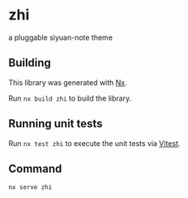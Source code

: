 # zhi

a pluggable siyuan-note theme

## Building

This library was generated with [Nx](https://nx.dev).

Run `nx build zhi` to build the library.

## Running unit tests

Run `nx test zhi` to execute the unit tests via [Vitest](https://vitest.dev).

## Command

```
nx serve zhi
```
